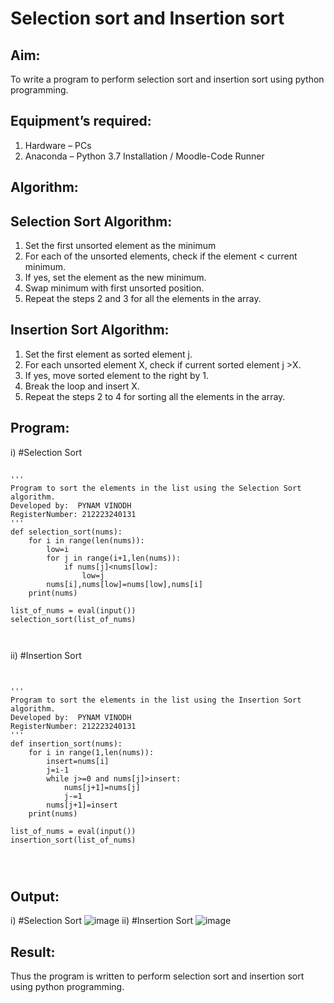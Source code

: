 # Selection sort and Insertion sort
## Aim:
To write a program to perform selection sort and insertion sort using python programming.
## Equipment’s required:
1.	Hardware – PCs
2.	Anaconda – Python 3.7 Installation / Moodle-Code Runner
## Algorithm:
## Selection Sort Algorithm:
1.	Set the first unsorted element as the minimum
2.	For each of the unsorted elements, check if the element < current minimum.
3.	If yes, set the element as the new minimum.
4.	Swap minimum with first unsorted position.
5.	Repeat the steps 2 and 3 for all the elements in the array.
## Insertion Sort Algorithm:
1.	Set the first element as sorted element j.
2.	For each unsorted element X, check if current sorted element j >X.
3.	If yes, move sorted element to the right by 1.
4.	Break the loop and insert X.
5.	Repeat the steps 2 to 4 for sorting all the elements in the array.
## Program:
i)	#Selection Sort
```

''' 
Program to sort the elements in the list using the Selection Sort algorithm.
Developed by:  PYNAM VINODH
RegisterNumber: 212223240131
'''
def selection_sort(nums):
    for i in range(len(nums)):
        low=i
        for j in range(i+1,len(nums)):
            if nums[j]<nums[low]:
                low=j
        nums[i],nums[low]=nums[low],nums[i]
    print(nums)

list_of_nums = eval(input())
selection_sort(list_of_nums)  



```
ii)	#Insertion Sort
```


''' 
Program to sort the elements in the list using the Insertion Sort algorithm.
Developed by:  PYNAM VINODH
RegisterNumber: 212223240131
'''
def insertion_sort(nums):
    for i in range(1,len(nums)):
        insert=nums[i]
        j=i-1
        while j>=0 and nums[j]>insert:
            nums[j+1]=nums[j]
            j-=1
        nums[j+1]=insert
    print(nums)
     
list_of_nums = eval(input())
insertion_sort(list_of_nums)  
 



```

## Output:
i)	#Selection Sort
![image](https://github.com/PYNAMVINODH/Sorting-Algorithm/assets/145742678/580ef1e4-9451-4601-affd-ead9b87ae5c1)
ii)	#Insertion Sort
![image](https://github.com/PYNAMVINODH/Sorting-Algorithm/assets/145742678/03d254cb-ea0b-49de-bb06-2197bca13eff)

## Result:
Thus the program is written to perform selection sort and insertion sort using python programming.
